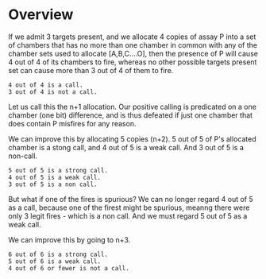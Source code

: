 # Overview

If we admit 3 targets present, and we allocate 4 copies of assay P into a set 
of chambers that has no more than one chamber in common with any of the 
chamber sets used to allocate [A,B,C....O], then the presence of P will cause
4 out of 4 of its chambers to fire, whereas no other possible targets present
set can cause more than 3 out of 4 of them to fire.

    4 out of 4 is a call.
    3 out of 4 is not a call.

Let us call this the n+1 allocation. Our positive calling is predicated on a
one chamber (one bit) difference, and is thus defeated if just one chamber
that does contain P misfires for any reason.

We can improve this by allocating 5 copies (n+2). 5 out of 5 of P's
allocated chamber is a stong call, and 4 out of 5 is a weak call. And 3 out
of 5 is a non-call.

    5 out of 5 is a strong call.
    4 out of 5 is a weak call.
    3 out of 5 is a non call.

But what if one of the fires is spurious? We can no longer regard 4 out of 5
as a call, because one of the firest might be spurious, meanng there were
only 3 legit fires - which is a non call. And we must regard 5 out of 5 as a
weak call.

We can improve this by going to n+3.

    6 out of 6 is a strong call.
    5 out of 6 is a weak call.
    4 out of 6 or fewer is not a call.

    

 



